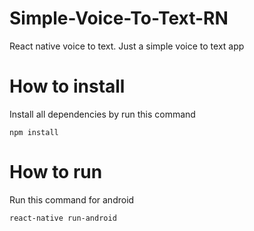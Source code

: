# Simple-Voice-To-Text-RN
React native voice to text. Just a simple voice to text app

# How to install
Install all dependencies by run this command 
```console
npm install
```

# How to run
Run this command for android
```console
react-native run-android
```
